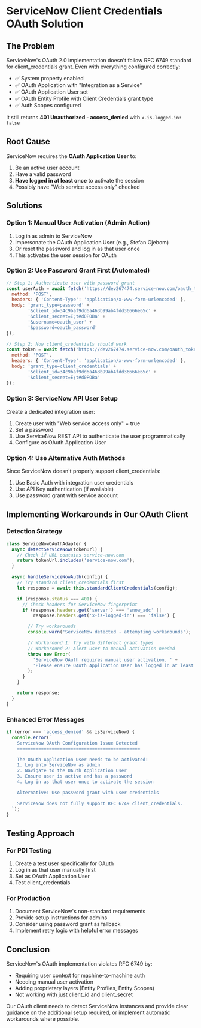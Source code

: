 # ServiceNow Client Credentials OAuth Solution

## The Problem

ServiceNow's OAuth 2.0 implementation doesn't follow RFC 6749 standard for client_credentials grant. Even with everything configured correctly:

- ✅ System property enabled
- ✅ OAuth Application with "Integration as a Service"
- ✅ OAuth Application User set
- ✅ OAuth Entity Profile with Client Credentials grant type
- ✅ Auth Scopes configured

It still returns **401 Unauthorized - access_denied** with `x-is-logged-in: false`

## Root Cause

ServiceNow requires the **OAuth Application User** to:

1. Be an active user account
2. Have a valid password
3. **Have logged in at least once** to activate the session
4. Possibly have "Web service access only" checked

## Solutions

### Option 1: Manual User Activation (Admin Action)

1. Log in as admin to ServiceNow
2. Impersonate the OAuth Application User (e.g., Stefan Ojebom)
3. Or reset the password and log in as that user once
4. This activates the user session for OAuth

### Option 2: Use Password Grant First (Automated)

```javascript
// Step 1: Authenticate user with password grant
const userAuth = await fetch('https://dev267474.service-now.com/oauth_token.do', {
  method: 'POST',
  headers: { 'Content-Type': 'application/x-www-form-urlencoded' },
  body: 'grant_type=password' +
        '&client_id=34c9baf9dd6a463b99ab4fdd36666e65c' +
        '&client_secret=E;t#d0POBa' +
        '&username=oauth_user' +
        '&password=oauth_password'
});

// Step 2: Now client_credentials should work
const token = await fetch('https://dev267474.service-now.com/oauth_token.do', {
  method: 'POST',
  headers: { 'Content-Type': 'application/x-www-form-urlencoded' },
  body: 'grant_type=client_credentials' +
        '&client_id=34c9baf9dd6a463b99ab4fdd36666e65c' +
        '&client_secret=E;t#d0POBa'
});
```

### Option 3: ServiceNow API User Setup

Create a dedicated integration user:

1. Create user with "Web service access only" = true
2. Set a password
3. Use ServiceNow REST API to authenticate the user programmatically
4. Configure as OAuth Application User

### Option 4: Use Alternative Auth Methods

Since ServiceNow doesn't properly support client_credentials:

1. Use Basic Auth with integration user credentials
2. Use API Key authentication (if available)
3. Use password grant with service account

## Implementing Workarounds in Our OAuth Client

### Detection Strategy

```javascript
class ServiceNowOAuthAdapter {
  async detectServiceNow(tokenUrl) {
    // Check if URL contains service-now.com
    return tokenUrl.includes('service-now.com');
  }

  async handleServiceNowAuth(config) {
    // Try standard client_credentials first
    let response = await this.standardClientCredentials(config);

    if (response.status === 401) {
      // Check headers for ServiceNow fingerprint
      if (response.headers.get('server') === 'snow_adc' ||
          response.headers.get('x-is-logged-in') === 'false') {

        // Try workarounds
        console.warn('ServiceNow detected - attempting workarounds');

        // Workaround 1: Try with different grant types
        // Workaround 2: Alert user to manual activation needed
        throw new Error(
          'ServiceNow OAuth requires manual user activation. ' +
          'Please ensure OAuth Application User has logged in at least once.'
        );
      }
    }

    return response;
  }
}
```

### Enhanced Error Messages

```javascript
if (error === 'access_denied' && isServiceNow) {
  console.error(`
    ServiceNow OAuth Configuration Issue Detected
    ==============================================

    The OAuth Application User needs to be activated:
    1. Log into ServiceNow as admin
    2. Navigate to the OAuth Application User
    3. Ensure user is active and has a password
    4. Log in as that user once to activate the session

    Alternative: Use password grant with user credentials

    ServiceNow does not fully support RFC 6749 client_credentials.
  `);
}
```

## Testing Approach

### For PDI Testing

1. Create a test user specifically for OAuth
2. Log in as that user manually first
3. Set as OAuth Application User
4. Test client_credentials

### For Production

1. Document ServiceNow's non-standard requirements
2. Provide setup instructions for admins
3. Consider using password grant as fallback
4. Implement retry logic with helpful error messages

## Conclusion

ServiceNow's OAuth implementation violates RFC 6749 by:

- Requiring user context for machine-to-machine auth
- Needing manual user activation
- Adding proprietary layers (Entity Profiles, Entity Scopes)
- Not working with just client_id and client_secret

Our OAuth client needs to detect ServiceNow instances and provide clear guidance on the additional setup required, or implement automatic workarounds where possible.
